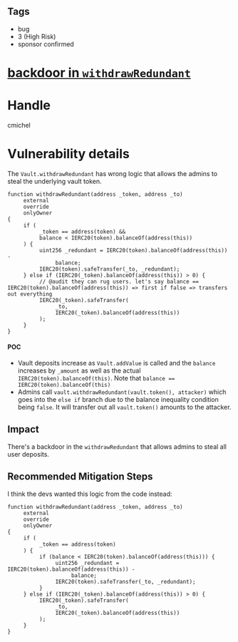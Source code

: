 ## Tags

- bug
- 3 (High Risk)
- sponsor confirmed

# [backdoor in `withdrawRedundant`](https://github.com/code-423n4/2022-01-insure-findings/issues/252) 

# Handle

cmichel


# Vulnerability details

The `Vault.withdrawRedundant` has wrong logic that allows the admins to steal the underlying vault token.

```solidity
function withdrawRedundant(address _token, address _to)
     external
     override
     onlyOwner
{
     if (
          _token == address(token) &&
          balance < IERC20(token).balanceOf(address(this))
     ) {
          uint256 _redundant = IERC20(token).balanceOf(address(this)) -
               balance;
          IERC20(token).safeTransfer(_to, _redundant);
     } else if (IERC20(_token).balanceOf(address(this)) > 0) {
          // @audit they can rug users. let's say balance == IERC20(token).balanceOf(address(this)) => first if false => transfers out everything
          IERC20(_token).safeTransfer(
               _to,
               IERC20(_token).balanceOf(address(this))
          );
     }
}
```

#### POC
- Vault deposits increase as `Vault.addValue` is called and the `balance` increases by `_amount` as well as the actual `IERC20(token).balanceOf(this)`. Note that `balance == IERC20(token).balanceOf(this)`
- Admins call `vault.withdrawRedundant(vault.token(), attacker)` which goes into the `else if` branch due to the balance inequality condition being `false`. It will transfer out all `vault.token()` amounts to the attacker.

## Impact
There's a backdoor in the `withdrawRedundant` that allows admins to steal all user deposits.

## Recommended Mitigation Steps
I think the devs wanted this logic from the code instead:

```solidity
function withdrawRedundant(address _token, address _to)
     external
     override
     onlyOwner
{
     if (
          _token == address(token)
     ) {
          if (balance < IERC20(token).balanceOf(address(this))) {
               uint256 _redundant = IERC20(token).balanceOf(address(this)) -
                    balance;
               IERC20(token).safeTransfer(_to, _redundant);
          }
     } else if (IERC20(_token).balanceOf(address(this)) > 0) {
          IERC20(_token).safeTransfer(
               _to,
               IERC20(_token).balanceOf(address(this))
          );
     }
}
```


